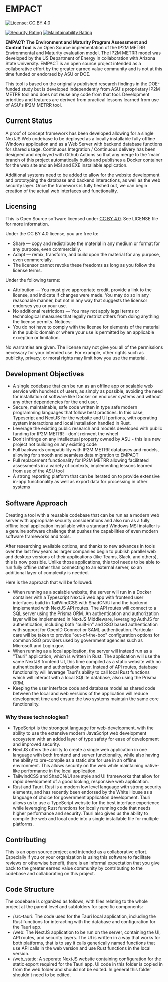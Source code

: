 
# EMPACT

[![License: CC BY 4.0](https://licensebuttons.net/l/by/4.0/80x15.png)](https://creativecommons.org/licenses/by/4.0/)

[![Security Rating](https://sonarcloud.io/api/project_badges/measure?project=cahaseler_EMPACT&metric=security_rating)](https://sonarcloud.io/summary/new_code?id=cahaseler_EMPACT)
[![Maintainability Rating](https://sonarcloud.io/api/project_badges/measure?project=cahaseler_EMPACT&metric=sqale_rating)](https://sonarcloud.io/summary/new_code?id=cahaseler_EMPACT)

**EMPACT: The Environment and Maturity Program Assessment and Control Tool** is an Open Source implementation of the IP2M METRR Environmental and Maturity evaluation model. The IP2M METRR model was developed by the US Department of Energy in collaboration with Arizona State University. EMPACT is an open source project intended as a collaborative effort by the greater earned value community and is not at this time funded or endorsed by ASU or DOE.

This tool is based on the originally published research findings in the DOE-funded study but is developed independently from ASU's proprietary IP2M METRR tool and does not reuse any code from that tool. Development priorities and features are derived from practical lessons learned from use of ASU's IP2M METRR tool.

## Current Status

A proof of concept framework has been developed allowing for a single NextJS Web codebase to be deployed as a locally installable fully offline Windows application and as a Web Server with backend database functions for shared usage. Continuous Integration / Continuous delivery has been designed and deployed with Github Actions so that any merge to the 'main' branch of this project automatically builds and publishes a Docker container for the web site and an MSI and EXE installable application.

Additional systems need to be added to allow for the website development and prototyping the database and backend interactions, as well as the web security layer. Once the framework is fully fleshed out, we can begin creation of the actual web interfaces and functionality.

## Licensing

This is Open Source software licensed under [CC BY 4.0](https://creativecommons.org/licenses/by/4.0/). See LICENSE file for more information.

Under the CC BY 4.0 license, you are free to:

- Share — copy and redistribute the material in any medium or format for any purpose, even commercially.
- Adapt — remix, transform, and build upon the material for any purpose, even commercially.
- The licensor cannot revoke these freedoms as long as you follow the license terms.

Under the following terms:

- Attribution — You must give appropriate credit, provide a link to the license, and indicate if changes were made. You may do so in any reasonable manner, but not in any way that suggests the licensor endorses you or your use.
- No additional restrictions — You may not apply legal terms or technological measures that legally restrict others from doing anything the license permits.
Notices:
- You do not have to comply with the license for elements of the material in the public domain or where your use is permitted by an applicable exception or limitation.

No warranties are given. The license may not give you all of the permissions necessary for your intended use. For example, other rights such as publicity, privacy, or moral rights may limit how you use the material.

## Development Objectives

- A single codebase that can be run as an offline app or scalable web service with hundreds of users, as simply as possible, avoiding the need for installation of software like Docker on end user systems and without any other dependencies for the end user.
- Secure, maintainable, safe code written in type safe modern programming languages that follow best practices. In this case, Typescript and NextJS for the website and UI portions, with operating system interactions and local installation handled in Rust.
- Leverage the existing public research and models developed with public funding for IP2M METRR - don't reinvent the wheel
- Don't infringe on any intellectual property owned by ASU - this is a new project not building on any existing code
- Full backwards compatibility with IP2M METRR databases and models, allowing for smooth and seamless data migration to EMPACT
- Full replacement functionality for IP2M METRR allowing facilitated assessments in a variety of contexts, implementing lessons learned from use of the ASU tool
- A strong reporting platform that can be iterated on to provide extensive in-app functionality as well as export data for processing in other systems

## Software Approach

Creating a tool with a reusable codebase that can be run as a modern web server with appropriate security considerations and also run as a fully offline local application installable with a standard Windows MSI installer is a genuine software challenge that pushes the capabilities of even modern software frameworks and tools.

After researching available options, and thanks to new advances in tools over the last few years as larger companies begin to publish parallel web and desktop versions of their applications (like Teams, Slack, and others), this is now possible. Unlike those applications, this tool needs to be able to run fully offline rather than connecting to an external server, so an additional layer of complexity is needed.

Here is the approach that will be followed:

- When running as a scalable website, the server will run in a Docker container with a Typescript NextJS web app with frontend user interfaces build in TailWindCSS with ShadCN/UI and the backend implemented with NextJS API routes. The API routes will connect to a SQL server using the Prisma ORM. An authentication and authorization layer will be implemented in NextJS Middleware, leveraging AuthJS for authentication, including both "built-in" and SSO based authentication with support for OpenID Connect or SAML authentication. Particular care will be taken to provide "out-of-the-box" configuration options for common SSO providers used by government agencies such as Microsoft and Login.gov.
- When running as a local application, the server will instead run as a "Tauri" application, which is written in Rust. The application will use the same NextJS frontend UI, this time compiled as a static website with no authentication and authorization layer. Instead of API routes, database functionality will leverage Tauri's ability to call local Rust functions which will interact with a local SQLite database, also using the Prisma ORM.
- Keeping the user interface code and database model as shared code between the local and web versions of the application will reduce development time and ensure the two systems maintain the same core functionality.

### Why these technologies?

- TypeScript is the strongest language for web-development, with the ability to use the extensive modern JavaScript web development ecosystem with an added layer of type safety for ease of development and improved security.
- NextJS offers the ability to create a single web application in one language with both frontend and server functionality, while also having the ability to pre-compile as a static site for use in an offline environment. This allows security on the web while maintaining native-like performance in the local application.
- TailwindCSS and ShadCN/UI are style and UI frameworks that allow for rapid development of a good looking, responsive web application.
- Rust and Tauri. Rust is a modern low level language with strong security elements, and has recently been endorsed by the White House as a language of choice for government application development. Tauri allows us to use a TypeScript website for the best interface experience while leveraging Rust functions for locally running code that needs higher performance and security. Tauri also gives us the ability to compile the web and local code into a single installable file for multiple platforms.

## Contributing

This is an open source project and intended as a collaborative effort. Especially if you or your organization is using this software to facilitate reviews or otherwise benefit, there is an informal expectation that you give back to the greater earned value community by contributing to the codebase and collaborating on this project.

## Code Structure

The codebase is organized as follows, with files relating to the whole project at the parent level and subfolders for specific components:

- /src-tauri: The code used for the Tauri local application, including the Rust functions for interacting with the database and configuration for the Tauri app.
- /web: The NextJS application to be run on the server, containing the UI, API routes, and security layers. The UI is written in a way that works for both platforms, that is to say it calls generically named functions that use API calls in the web version and use Rust functions in the local version.
- /web_static: A seperate NextJS website containing configuration for the static export required for the Tauri app. UI code in this folder is copied in from the web folder and should not be edited. In general this folder shouldn't need to be edited.
